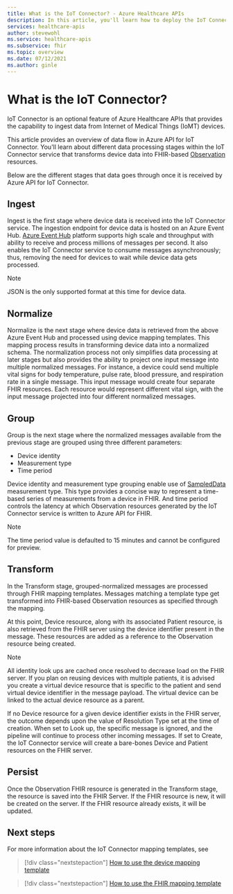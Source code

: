 ```yaml
---
title: What is the IoT Connector? - Azure Healthcare APIs
description: In this article, you'll learn how to deploy the IoT Connector service in the Azure portal.
services: healthcare-apis
author: stevewohl
ms.service: healthcare-apis
ms.subservice: fhir
ms.topic: overview
ms.date: 07/12/2021
ms.author: ginle
---
```


# What is the IoT Connector?

IoT Connector is an optional feature of Azure Healthcare APIs that provides the capability to ingest data from Internet of Medical Things (IoMT) devices.

This article provides an overview of data flow in Azure API for IoT Connector. You'll learn about different data processing stages within the IoT Connector service that transforms device data into FHIR-based [Observation](https://www.hl7.org/fhir/observation.html) resources.

Below are the different stages that data goes through once it is received by Azure API for IoT Connector.

## Ingest

Ingest is the first stage where device data is received into the IoT Connector service. The ingestion endpoint for device data is hosted on an Azure Event Hub. [Azure Event Hub](https://docs.microsoft.com/azure/event-hubs/) platform supports high scale and throughput with ability to receive and process millions of messages per second. It also enables the IoT Connector service to consume messages asynchronously; thus, removing the need for devices to wait while device data gets processed.

> [!NOTE]
> JSON is the only supported format at this time for device data.

## Normalize

Normalize is the next stage where device data is retrieved from the above Azure Event Hub and processed using device mapping templates. This mapping process results in transforming device data into a normalized schema.
The normalization process not only simplifies data processing at later stages but also provides the ability to project one input message into multiple normalized messages. For instance, a device could send multiple vital signs for body temperature, pulse rate, blood pressure, and respiration rate in a single message. This input message would create four separate FHIR resources. Each resource would represent different vital sign, with the input message projected into four different normalized messages.


## Group

Group is the next stage where the normalized messages available from the previous stage are grouped using three different parameters: 

* Device identity
* Measurement type 
* Time period


Device identity and measurement type grouping enable use of [SampledData](https://www.hl7.org/fhir/datatypes.html#SampledData) measurement type. This type provides a concise way to represent a time-based series of measurements from a device in FHIR. And time period controls the latency at which Observation resources generated by the IoT Connector service is written to Azure API for FHIR.

> [!NOTE]
> The time period value is defaulted to 15 minutes and cannot be configured for preview.

## Transform

In the Transform stage, grouped-normalized messages are processed through FHIR mapping templates. Messages matching a template type get transformed into FHIR-based Observation resources as specified through the mapping.

At this point, Device resource, along with its associated Patient resource, is also retrieved from the FHIR server using the device identifier present in the message. These resources are added as a reference to the Observation resource being created.

> [!NOTE]
>All identity look ups are cached once resolved to decrease load on the FHIR server. If you plan on reusing devices with multiple patients, it is advised you create a virtual device resource that is specific to the patient and send virtual device identifier in the message payload. The virtual device can be linked to the actual device resource as a parent.

If no Device resource for a given device identifier exists in the FHIR server, the outcome depends upon the value of Resolution Type set at the time of creation. When set to Look up, the specific message is ignored, and the pipeline will continue to process other incoming messages. If set to Create, the IoT Connector service will create a bare-bones Device and Patient resources on the FHIR server.

## Persist

Once the Observation FHIR resource is generated in the Transform stage, the resource is saved into the FHIR Server. If the FHIR resource is new, it will be created on the server. If the FHIR resource already exists, it will be updated.

## Next steps

For more information about the IoT Connector mapping templates, see

>[!div class="nextstepaction"]
>[How to use the device mapping template](how-to-use-device-mapping-iot.md)

>[!div class="nextstepaction"]
>[How to use the FHIR mapping template](how-to-use-fhir-mapping-iot.md)



